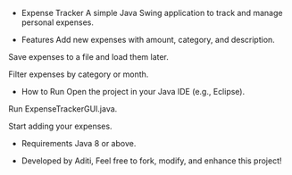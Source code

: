 * Expense Tracker
    A simple Java Swing application to track and manage personal expenses.

* Features
    Add new expenses with amount, category, and description.

Save expenses to a file and load them later.

Filter expenses by category or month.

* How to Run
    Open the project in your Java IDE (e.g., Eclipse).

Run ExpenseTrackerGUI.java.

Start adding your expenses.

* Requirements
    Java 8 or above.

* Developed by Aditi, 
    Feel free to fork, modify, and enhance this project!

